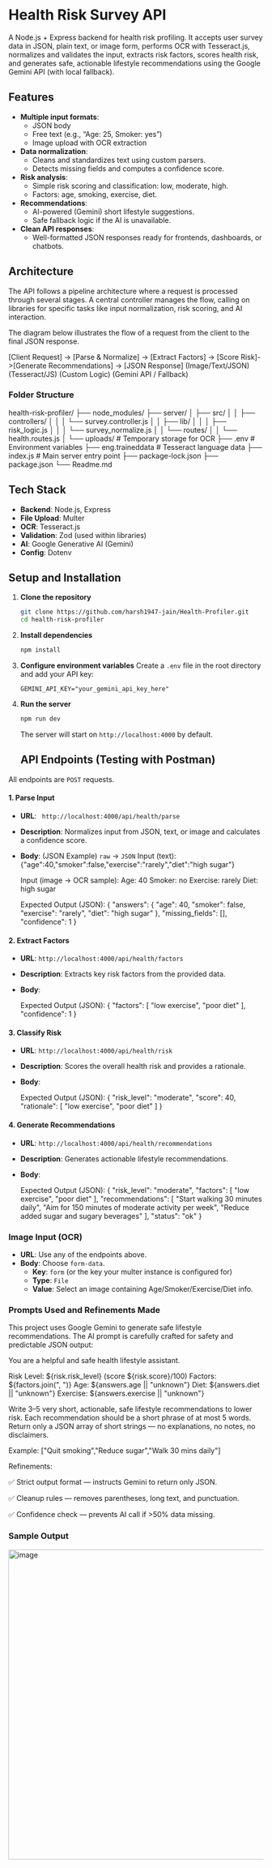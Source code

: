 
# Health Risk Survey API

A Node.js + Express backend for health risk profiling. It accepts user survey data in JSON, plain text, or image form, performs OCR with Tesseract.js, normalizes and validates the input, extracts risk factors, scores health risk, and generates safe, actionable lifestyle recommendations using the Google Gemini API (with local fallback).

## Features

-   **Multiple input formats**:
    -   JSON body
    -   Free text (e.g., “Age: 25, Smoker: yes”)
    -   Image upload with OCR extraction
-   **Data normalization**:
    -   Cleans and standardizes text using custom parsers.
    -   Detects missing fields and computes a confidence score.
-   **Risk analysis**:
    -   Simple risk scoring and classification: low, moderate, high.
    -   Factors: age, smoking, exercise, diet.
-   **Recommendations**:
    -   AI-powered (Gemini) short lifestyle suggestions.
    -   Safe fallback logic if the AI is unavailable.
-   **Clean API responses**:
    -   Well-formatted JSON responses ready for frontends, dashboards, or chatbots.

## Architecture

The API follows a pipeline architecture where a request is processed through several stages. A central controller manages the flow, calling on libraries for specific tasks like input normalization, risk scoring, and AI interaction.

The diagram below illustrates the flow of a request from the client to the final JSON response.

[Client Request] -> [Parse & Normalize] -> [Extract Factors] -> [Score Risk]->[Generate Recommendations] -> [JSON Response]
(Image/Text/JSON)      (Tesseract/JS)                           (Custom Logic)      (Gemini API / Fallback)


### Folder Structure

health-risk-profiler/
├── node_modules/
├── server/
│   ├── src/
│   │   ├── controllers/
│   │   │   └── survey.controller.js
│   │   ├── lib/
│   │   │   ├── risk_logic.js
│   │   │   └── survey_normalize.js
│   │   └── routes/
│   │       └── health.routes.js
│   └── uploads/              # Temporary storage for OCR
├── .env                      # Environment variables
├── eng.traineddata           # Tesseract language data
├── index.js                  # Main server entry point
├── package-lock.json
├── package.json
└── Readme.md


## Tech Stack

-   **Backend**: Node.js, Express
-   **File Upload**: Multer
-   **OCR**: Tesseract.js
-   **Validation**: Zod (used within libraries)
-   **AI**: Google Generative AI (Gemini)
-   **Config**: Dotenv

## Setup and Installation

1.  **Clone the repository**
    ```bash
    git clone https://github.com/harsh1947-jain/Health-Profiler.git
    cd health-risk-profiler
    ```
2.  **Install dependencies**
    ```bash
    npm install
    ```
3.  **Configure environment variables**
    Create a `.env` file in the root directory and add your API key:
    ```env
    GEMINI_API_KEY="your_gemini_api_key_here"
    ```
4.  **Run the server**
    ```bash
    npm run dev
    ```
    The server will start on `http://localhost:4000` by default.


    ## API Endpoints (Testing with Postman)

All endpoints are `POST` requests.

#### 1. Parse Input
-   **URL**: ` http://localhost:4000/api/health/parse`
-   **Description**: Normalizes input from JSON, text, or image and calculates a confidence score.
-   **Body**: (JSON Example) `raw` → `JSON`
    Input (text):
    {"age":40,"smoker":false,"exercise":"rarely","diet":"high sugar"}

    Input (image -> OCR sample):
    Age: 40
    Smoker: no
    Exercise: rarely
    Diet: high sugar

    Expected Output (JSON):
    {
    "answers": {
        "age": 40,
        "smoker": false,
        "exercise": "rarely",
        "diet": "high sugar"
    },
    "missing_fields": [],
    "confidence": 1
}


#### 2. Extract Factors
-   **URL**: `http://localhost:4000/api/health/factors`
-   **Description**: Extracts key risk factors from the provided data.
-   **Body**: 
 
     Expected Output (JSON):
  {
    "factors": [
        "low exercise",
        "poor diet"
    ],
    "confidence": 1
}


#### 3. Classify Risk
-   **URL**: `http://localhost:4000/api/health/risk`
-   **Description**: Scores the overall health risk and provides a rationale.
-   **Body**: 
    
    Expected Output (JSON):
  {
    "risk_level": "moderate",
    "score": 40,
    "rationale": [
        "low exercise",
        "poor diet"
    ]
}


#### 4. Generate Recommendations
-   **URL**: `http://localhost:4000/api/health/recommendations`
-   **Description**: Generates actionable lifestyle recommendations.
-   **Body**: 
   
     Expected Output (JSON):
     {
    "risk_level": "moderate",
    "factors": [
        "low exercise",
        "poor diet"
    ],
    "recommendations": [
        "Start walking 30 minutes daily",
        "Aim for 150 minutes of moderate activity per week",
        "Reduce added sugar and sugary beverages"
    ],
    "status": "ok"
}


### Image Input (OCR)
-   **URL**: Use any of the endpoints above.
-   **Body**: Choose `form-data`.
    -   **Key**: `form` (or the key your multer instance is configured for)
    -   **Type**: `File`
    -   **Value**: Select an image containing Age/Smoker/Exercise/Diet info.


 
### Prompts Used and Refinements Made

This project uses Google Gemini to generate safe lifestyle recommendations.
The AI prompt is carefully crafted for safety and predictable JSON output:

You are a helpful and safe health lifestyle assistant.

Risk Level: ${risk.risk_level} (score ${risk.score}/100)
Factors: ${factors.join(", ")}
Age: ${answers.age || "unknown"}
Diet: ${answers.diet || "unknown"}
Exercise: ${answers.exercise || "unknown"}

Write 3–5 very short, actionable, safe lifestyle recommendations to lower risk.
Each recommendation should be a short phrase of at most 5 words.
Return only a JSON array of short strings — no explanations, no notes, no disclaimers.

Example:
["Quit smoking","Reduce sugar","Walk 30 mins daily"]

Refinements:

✅ Strict output format — instructs Gemini to return only JSON.

✅ Cleanup rules — removes parentheses, long text, and punctuation.

✅ Confidence check — prevents AI call if >50% data missing.


### Sample Output



<img width="953" height="612" alt="image" src="https://github.com/user-attachments/assets/b3a96bee-f1e7-4d59-b30c-33284004bd8e" />


